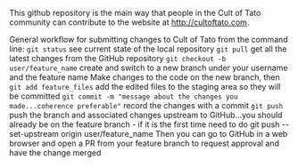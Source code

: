 This github repository is the main way that people in the Cult of Tato community can contribute to the website at http://cultoftato.com.

General workflow for submitting changes to Cult of Tato from the command line:
    ```git status``` see current state of the local repository
    ```git pull``` get all the latest changes from the GitHub repository
    ```git checkout -b user/feature_name``` create and switch to a new branch under your username and the feature name
Make changes to the code on the new branch, then
    ```git add feature_files``` add the edited files to the staging area so they will be committed
    ```git commit -m "message about the changes you made...coherence preferable"``` record the changes with a commit
    ```git push``` push the branch and associated changes upstream to GitHub...you should already be on the feature branch - if it is the first time need to do git push --set-upstream origin user/feature_name
Then you can go to GitHub in a web browser and open a PR from your feature branch to request approval and have the change merged
